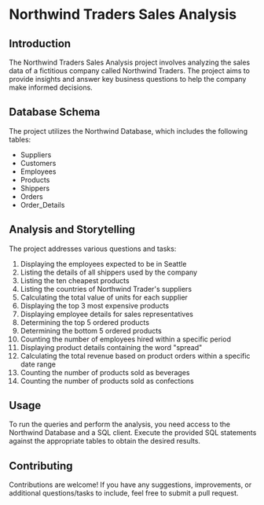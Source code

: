 <!DOCTYPE html>
<html>
<head>
</head>
<body>
  <h1>Northwind Traders Sales Analysis</h1>
  
  <h2>Introduction</h2>
  <p>The Northwind Traders Sales Analysis project involves analyzing the sales data of a fictitious company called Northwind Traders. The project aims to provide insights and answer key business questions to help the company make informed decisions.</p>
  
  <h2>Database Schema</h2>
  <p>The project utilizes the Northwind Database, which includes the following tables:</p>
  <ul>
    <li>Suppliers</li>
    <li>Customers</li>
    <li>Employees</li>
    <li>Products</li>
    <li>Shippers</li>
    <li>Orders</li>
    <li>Order_Details</li>
  </ul>
  
  <h2>Analysis and Storytelling</h2>
  <p>The project addresses various questions and tasks:</p>
  <ol>
    <li>Displaying the employees expected to be in Seattle</li>
    <li>Listing the details of all shippers used by the company</li>
    <li>Listing the ten cheapest products</li>
    <li>Listing the countries of Northwind Trader's suppliers</li>
    <li>Calculating the total value of units for each supplier</li>
    <li>Displaying the top 3 most expensive products</li>
    <li>Displaying employee details for sales representatives</li>
    <li>Determining the top 5 ordered products</li>
    <li>Determining the bottom 5 ordered products</li>
    <li>Counting the number of employees hired within a specific period</li>
    <li>Displaying product details containing the word "spread"</li>
    <li>Calculating the total revenue based on product orders within a specific date range</li>
    <li>Counting the number of products sold as beverages</li>
    <li>Counting the number of products sold as confections</li>
  </ol>
  
  <h2>Usage</h2>
  <p>To run the queries and perform the analysis, you need access to the Northwind Database and a SQL client. Execute the provided SQL statements against the appropriate tables to obtain the desired results.</p>
  
  <h2>Contributing</h2>
  <p>Contributions are welcome! If you have any suggestions, improvements, or additional questions/tasks to include, feel free to submit a pull request.</p>
  
</body>
</html>
